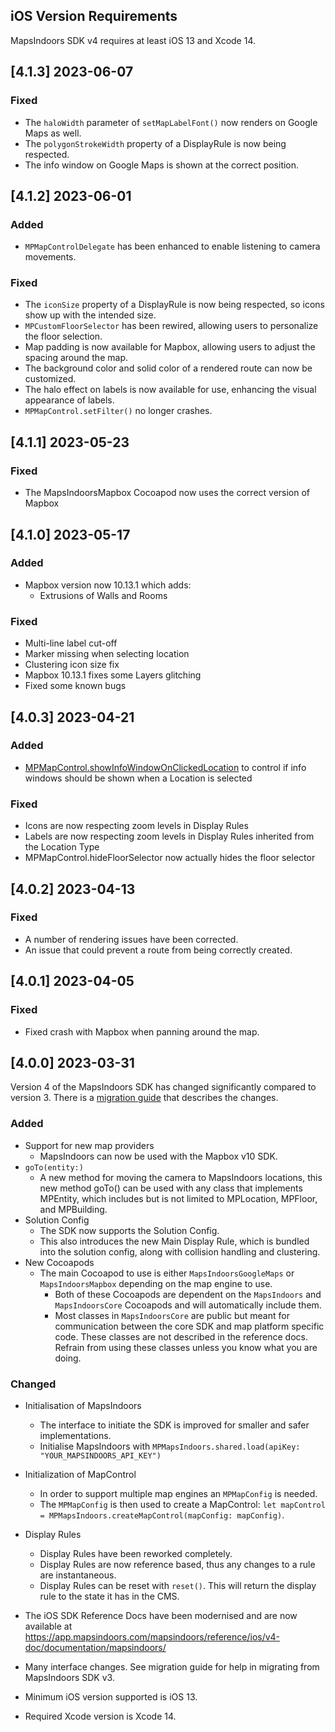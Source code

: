 
<!---
## [Unreleased]
### Added
### Fixed
### Changed
### Removed
-->

## iOS Version Requirements

MapsIndoors SDK v4 requires at least iOS 13 and Xcode 14.

## [4.1.3] 2023-06-07

### Fixed

- The `haloWidth` parameter of `setMapLabelFont()` now renders on Google Maps as well.
- The `polygonStrokeWidth` property of a DisplayRule is now being respected.
- The info window on Google Maps is shown at the correct position.

## [4.1.2] 2023-06-01

### Added

- `MPMapControlDelegate` has been enhanced to enable listening to camera movements.

### Fixed

- The `iconSize` property of a DisplayRule is now being respected, so icons show up with the intended size.
- `MPCustomFloorSelector` has been rewired, allowing users to personalize the floor selection.
- Map padding is now available for Mapbox, allowing users to adjust the spacing around the map.
- The background color and solid color of a rendered route can now be customized.
- The halo effect on labels is now available for use, enhancing the visual appearance of labels.
- `MPMapControl.setFilter()` no longer crashes.

## [4.1.1] 2023-05-23

### Fixed

- The MapsIndoorsMapbox Cocoapod now uses the correct version of Mapbox

## [4.1.0] 2023-05-17

### Added

- Mapbox version now 10.13.1 which adds:
  - Extrusions of Walls and Rooms

### Fixed

- Multi-line label cut-off
- Marker missing when selecting location
- Clustering icon size fix
- Mapbox 10.13.1 fixes some Layers glitching
- Fixed some known bugs

## [4.0.3] 2023-04-21

### Added

- [MPMapControl.showInfoWindowOnClickedLocation](https://app.mapsindoors.com/mapsindoors/reference/ios/v4-doc/documentation/mapsindoors/mpmapcontrol/showinfowindowonclickedlocation) to control if info windows should be shown when a Location is selected

### Fixed

- Icons are now respecting zoom levels in Display Rules
- Labels are now respecting zoom levels in Display Rules inherited from the Location Type
- MPMapControl.hideFloorSelector now actually hides the floor selector

## [4.0.2] 2023-04-13

### Fixed

- A number of rendering issues have been corrected.
- An issue that could prevent a route from being correctly created.

## [4.0.1] 2023-04-05

### Fixed

- Fixed crash with Mapbox when panning around the map.

## [4.0.0] 2023-03-31

Version 4 of the MapsIndoors SDK has changed significantly compared to version 3. There is a [migration guide](https://docs.mapsindoors.com/getting-started/ios/v4/v4-migration-guide) that describes the changes.

### Added

* Support for new map providers
    * MapsIndoors can now be used with the Mapbox v10 SDK.
* `goTo(entity:)`
    * A new method for moving the camera to MapsIndoors locations, this new method goTo() can be used with any class that implements MPEntity, which includes but is not limited to MPLocation, MPFloor, and MPBuilding.
* Solution Config
    * The SDK now supports the Solution Config.
    * This also introduces the new Main Display Rule, which is bundled into the solution config, along with collision handling and clustering.
* New Cocoapods
    * The main Cocoapod to use is either `MapsIndoorsGoogleMaps` or `MapsIndoorsMapbox` depending on the map engine to use.
        * Both of these Cocoapods are dependent on the `MapsIndoors` and `MapsIndoorsCore` Cocoapods and will automatically include them.
        * Most classes in `MapsIndoorsCore` are public but meant for communication between the core SDK and map platform specific code. These classes are not described in the reference docs. Refrain from using these classes unless you know what you are doing.

### Changed

* Initialisation of MapsIndoors
    * The interface to initiate the SDK is improved for smaller and safer implementations.
    * Initialise MapsIndoors with `MPMapsIndoors.shared.load(apiKey: "YOUR_MAPSINDOORS_API_KEY")`
* Initialization of MapControl
    * In order to support multiple map engines an `MPMapConfig` is needed.
    * The `MPMapConfig` is then used to create a MapControl: `let mapControl = MPMapsIndoors.createMapControl(mapConfig: mapConfig)`.
* Display Rules
    * Display Rules have been reworked completely.
    * Display Rules are now reference based, thus any changes to a rule are instantaneous.
    * Display Rules can be reset with `reset()`. This will return the display rule to the state it has in the CMS.
* The iOS SDK Reference Docs have been modernised and are now available at https://app.mapsindoors.com/mapsindoors/reference/ios/v4-doc/documentation/mapsindoors/


* Many interface changes. See migration guide for help in migrating from MapsIndoors SDK v3.
* Minimum iOS version supported is iOS 13.
* Required Xcode version is Xcode 14.

